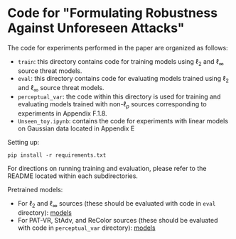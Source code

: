 # Code for "Formulating Robustness Against Unforeseen Attacks"

The code for experiments performed in the paper are organized as follows:
- ```train```: this directory contains code for training models using $\ell_2$ and $\ell_\infty$ source threat models.
- ```eval```: this directory contains code for evaluating models trained using $\ell_2$ and $\ell_\infty$ source threat models.
- ```perceptual_var```: the code within this directory is used for training and evaluating models trained with non-$\ell_p$ sources corresponding to experiments in Appendix F.1.8.
- ```Unseen_toy.ipynb```: contains the code for experiments with linear models on Gaussian data located in Appendix E

Setting up:

```pip install -r requirements.txt```

For directions on running training and evaluation, please refer to the README located within each subdirectories.

Pretrained models:
- For $\ell_2$ and $\ell_\infty$ sources (these should be evaluated with code in ```eval``` directory): [models](https://drive.google.com/drive/folders/1NhwxGF5BLo_T9YgnF2zSzfhZx0bfBIpk?usp=sharing)
- For PAT-VR, StAdv, and ReColor sources (these should be evaluated with code in ```perceptual_var``` directory): [models](https://drive.google.com/drive/folders/11rTDxHELefgyomEy-RZxRWLFb2EZKS3S?usp=sharing)

